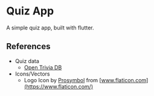 # Quiz App

A simple quiz app, built with flutter.


## References 
- Quiz data 
    - [Open Trivia DB](https://opentdb.com/)
- Icons/Vectors
    - Logo Icon by [Prosymbol](https://www.flaticon.com/authors/prosymbols) from [www.flaticon.com](https://www.flaticon.com/)
